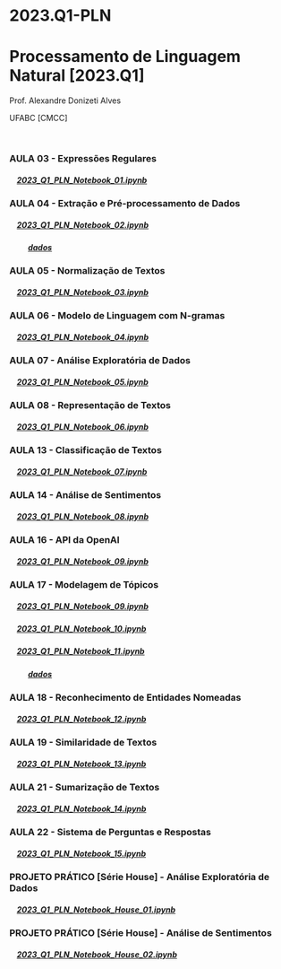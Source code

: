 # 2023.Q1-PLN
# Processamento de Linguagem Natural [2023.Q1]

Prof. Alexandre Donizeti Alves

UFABC [CMCC]

<br>

### **AULA 03 - Expressões Regulares**

##### &nbsp;&nbsp;&nbsp; [2023_Q1_PLN_Notebook_01.ipynb](https://github.com/adalves-ufabc/2023.Q1-PLN/blob/main/Aula%2003/2023_Q1_PLN_Notebook_01.ipynb)

### **AULA 04 - Extração e Pré-processamento de Dados**

##### &nbsp;&nbsp;&nbsp; [2023_Q1_PLN_Notebook_02.ipynb](https://github.com/adalves-ufabc/2023.Q1-PLN/blob/main/Aula%2004/2023_Q1_PLN_Notebook_02.ipynb)

##### &nbsp;&nbsp;&nbsp;&nbsp;&nbsp;&nbsp;&nbsp;&nbsp;&nbsp; [dados](https://github.com/adalves-ufabc/2023.Q1-PLN/tree/main/Aula%2004/dados) 

### **AULA 05 - Normalização de Textos**

##### &nbsp;&nbsp;&nbsp; [2023_Q1_PLN_Notebook_03.ipynb](https://github.com/adalves-ufabc/2023.Q1-PLN/blob/main/Aula%2005/2023_Q1_PLN_Notebook_03.ipynb)

### **AULA 06 - Modelo de Linguagem com N-gramas**

##### &nbsp;&nbsp;&nbsp; [2023_Q1_PLN_Notebook_04.ipynb](https://github.com/adalves-ufabc/2023.Q1-PLN/blob/main/Aula%2006/2023_Q1_PLN_Notebook_04.ipynb)

### **AULA 07 - Análise Exploratória de Dados**

##### &nbsp;&nbsp;&nbsp; [2023_Q1_PLN_Notebook_05.ipynb](https://github.com/adalves-ufabc/2023.Q1-PLN/blob/main/Aula%2007/2023_Q1_PLN_Notebook_05.ipynb)

### **AULA 08 - Representação de Textos**

##### &nbsp;&nbsp;&nbsp; [2023_Q1_PLN_Notebook_06.ipynb](https://github.com/adalves-ufabc/2023.Q1-PLN/blob/main/Aula%2008/2023_Q1_PLN_Notebook_06.ipynb)

### **AULA 13 - Classificação de Textos**

##### &nbsp;&nbsp;&nbsp; [2023_Q1_PLN_Notebook_07.ipynb](https://github.com/adalves-ufabc/2023.Q1-PLN/blob/main/Aula%2013/2023_Q1_PLN_Notebook_07.ipynb)

### **AULA 14 - Análise de Sentimentos**

##### &nbsp;&nbsp;&nbsp; [2023_Q1_PLN_Notebook_08.ipynb](https://github.com/adalves-ufabc/2023.Q1-PLN/blob/main/Aula%2014/2023_Q1_PLN_Notebook_08.ipynb)

### **AULA 16 - API da OpenAI**

##### &nbsp;&nbsp;&nbsp; [2023_Q1_PLN_Notebook_09.ipynb](https://github.com/adalves-ufabc/2023.Q1-PLN/blob/main/Aula%2016/2023_Q1_PLN_Notebook_09.ipynb)

### **AULA 17 - Modelagem de Tópicos**

##### &nbsp;&nbsp;&nbsp; [2023_Q1_PLN_Notebook_09.ipynb](https://github.com/adalves-ufabc/2023.Q1-PLN/blob/main/Aula%2017/2023_Q1_PLN_Notebook_09.ipynb)

##### &nbsp;&nbsp;&nbsp; [2023_Q1_PLN_Notebook_10.ipynb](https://github.com/adalves-ufabc/2023.Q1-PLN/blob/main/Aula%2017/2023_Q1_PLN_Notebook_10.ipynb)

##### &nbsp;&nbsp;&nbsp; [2023_Q1_PLN_Notebook_11.ipynb](https://github.com/adalves-ufabc/2023.Q1-PLN/blob/main/Aula%2017/2023_Q1_PLN_Notebook_11.ipynb)

##### &nbsp;&nbsp;&nbsp;&nbsp;&nbsp;&nbsp;&nbsp;&nbsp;&nbsp; [dados](https://github.com/adalves-ufabc/2023.Q1-PLN/tree/main/Aula%2017/dados) 

### **AULA 18 - Reconhecimento de Entidades Nomeadas**

##### &nbsp;&nbsp;&nbsp; [2023_Q1_PLN_Notebook_12.ipynb](https://github.com/adalves-ufabc/2023.Q1-PLN/blob/main/Aula%2018/2023_Q1_PLN_Notebook_12.ipynb)

### **AULA 19 - Similaridade de Textos**

##### &nbsp;&nbsp;&nbsp; [2023_Q1_PLN_Notebook_13.ipynb](https://github.com/adalves-ufabc/2023.Q1-PLN/blob/main/Aula%2019/2023_Q1_PLN_Notebook_13.ipynb)

### **AULA 21 - Sumarização de Textos**

##### &nbsp;&nbsp;&nbsp; [2023_Q1_PLN_Notebook_14.ipynb](https://github.com/adalves-ufabc/2023.Q1-PLN/blob/main/Aula%2021/2023_Q1_PLN_Notebook_14.ipynb)

### **AULA 22 - Sistema de Perguntas e Respostas**

##### &nbsp;&nbsp;&nbsp; [2023_Q1_PLN_Notebook_15.ipynb](https://github.com/adalves-ufabc/2023.Q1-PLN/blob/main/Aula%2022/2023_Q1_PLN_Notebook_15.ipynb)

### **PROJETO PRÁTICO [Série House] - Análise Exploratória de Dados**

##### &nbsp;&nbsp;&nbsp; [2023_Q1_PLN_Notebook_House_01.ipynb](https://github.com/adalves-ufabc/2023.Q1-PLN/blob/main/Aula%2020/2023_Q1_PLN_Notebook_House_01.ipynb)

### **PROJETO PRÁTICO [Série House] - Análise de Sentimentos**

##### &nbsp;&nbsp;&nbsp; [2023_Q1_PLN_Notebook_House_02.ipynb](https://github.com/adalves-ufabc/2023.Q1-PLN/blob/main/Aula%2023/2023_Q1_PLN_Notebook_House_02.ipynb)


